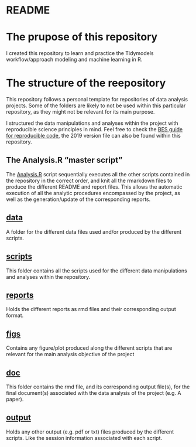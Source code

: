 README
================

# The prupose of this repository

I created this repository to learn and practice the Tidymodels
workflow/approach modeling and machine learning in R.

# The structure of the reepository

This repository follows a personal template for repositories of data
analysis projects. Some of the folders are likely to not be used within
this particular repository, as they might not be relevant for its main
purpose.

I structured the data manipulations and analyses within the project with
reproducible science principles in mind. Feel free to check the [BES
guide for reproducible
code](https://www.britishecologicalsociety.org/wp-content/uploads/2019/06/BES-Guide-Reproducible-Code-2019.pdf?utm_source=web&utm_medium=web&utm_campaign=better_science),
the 2019 version file can also be found within this repository.

## The Analysis.R “master script”

The [Analysis.R](Analysis.R) script sequentially executes all the other
scripts contained in the repository in the correct order, and knit all
the rmarkdown files to produce the different README and report files.
This allows the automatic execution of all the analytic procedures
encompassed by the project, as well as the generation/update of the
corresponding reports.

## [data](data)

A folder for the different data files used and/or produced by the
different scripts.

## [scripts](scripts)

This folder contains all the scripts used for the different data
manipulations and analyses within the repository.

## [reports](reports)

Holds the different reports as rmd files and their corresponding output
format.

## [figs](figs)

Contains any figure/plot produced along the different scripts that are
relevant for the main analysis objective of the project

## [doc](doc)

This folder contains the rmd file, and its corresponding output file(s),
for the final document(s) associated with the data analysis of the
project (e.g. A paper).

## [output]()

Holds any other output (e.g. pdf or txt) files produced by the different
scripts. Like the session information associated with each script.

